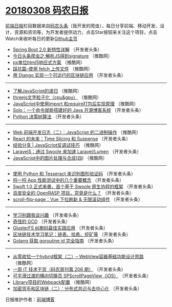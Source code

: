 # [20180308 码农日报](https://toutiao.qdkfweb.cn/date/2018/03/08)

[前端日报](https://qdkfweb.cn/c/news)栏目数据来自[码农头条](https://toutiao.qdkfweb.cn/)（我开发的爬虫），每日分享前端、移动开发、设计、资源和资讯等，为开发者提供动力，点击Star按钮来关注这个项目，点击Watch来收听每日的更新[Github主页](https://github.com/kujian/frontendDaily)
* [Spring Boot 2.0 新特性详解](https://toutiao.qdkfweb.cn/66492.html) （开发者头条）
* [今日头条爬虫之:解析JS得到signature](https://toutiao.qdkfweb.cn/66546.html) （推酷网）
* [px单位html5响应式方案](https://toutiao.qdkfweb.cn/66538.html) （推酷网）
* [踩坑篇&#8211;使用 fetch 上传文件](https://toutiao.qdkfweb.cn/66551.html) （推酷网）
* [用 Django 实现一个可运行的区块链应用](https://toutiao.qdkfweb.cn/66502.html) （开发者头条）

***
* [了解JavaScript的递归](https://toutiao.qdkfweb.cn/66552.html) （推酷网）
* [threejs文字粒子化（cpu&amp;gpu）](https://toutiao.qdkfweb.cn/66543.html) （推酷网）
* [JavaScript中使用import 和require打包后实现原理](https://toutiao.qdkfweb.cn/66548.html) （推酷网）
* [Solo：一个命令就能搭建好的 Java 开源博客系统](https://toutiao.qdkfweb.cn/66497.html) （开发者头条）
* [Python 决策树算法](https://toutiao.qdkfweb.cn/66500.html) （开发者头条）

***
* [Web 前端开发日志（二）：JavaScript 的二进制操作](https://toutiao.qdkfweb.cn/66540.html) （推酷网）
* [React 的未来：Time Slicing 和 Suspense](https://toutiao.qdkfweb.cn/66493.html) （开发者头条）
* [经验分享 | JavaScript反调试技巧](https://toutiao.qdkfweb.cn/66544.html) （推酷网）
* [LaravelS：通过 Swoole 来加速 Laravel/Lumen](https://toutiao.qdkfweb.cn/66503.html) （开发者头条）
* [JavaScript中的图片处理与合成(四)](https://toutiao.qdkfweb.cn/66547.html) （推酷网）

***
* [使用 Python 和 Tesseract 来识别图形验证码](https://toutiao.qdkfweb.cn/66490.html) （开发者头条）
* [捋一捋 App 性能测试中的几个重要概念](https://toutiao.qdkfweb.cn/66499.html) （开发者头条）
* [Swoft 1.0 正式来袭，首个基于 Swoole 原生协程的框架](https://toutiao.qdkfweb.cn/66491.html) （开发者头条）
* [百度安全的 OpenRASP 项目，究竟是什么？](https://toutiao.qdkfweb.cn/66501.html) （开发者头条）
* [scroll-flip-page：Vue 下拉刷新 &amp; 无限滚动组件](https://toutiao.qdkfweb.cn/66508.html) （开发者头条）

***
* [学习别跟我谈兴趣](https://toutiao.qdkfweb.cn/66484.html) （开发者头条）
* [奇怪的 GCD](https://toutiao.qdkfweb.cn/66509.html) （开发者头条）
* [GlusterFS 纠删码最佳实践应用](https://toutiao.qdkfweb.cn/66510.html) （开发者头条）
* [区块链技术学习笔记：链表、哈希、挖矿等](https://toutiao.qdkfweb.cn/66488.html) （开发者头条）
* [Golang 获取 goroutine id 完全指南](https://toutiao.qdkfweb.cn/66496.html) （开发者头条）

***
* [从零收拾一个hybrid框架（二）&#8211; WebView容器基础功能设计思路](https://toutiao.qdkfweb.cn/66537.html) （推酷网）
* [一周 IT 技术干货（码农周刊第 206 期）](https://toutiao.qdkfweb.cn/66489.html) （开发者头条）
* [可平滑过渡的横向切换页 SPScrollPageView（iOS）](https://toutiao.qdkfweb.cn/66506.html) （开发者头条）
* [Library项目的Webpack配置](https://toutiao.qdkfweb.cn/66549.html) （推酷网）
* [加密货币和区块链（二）：分布式共识与去中心化](https://toutiao.qdkfweb.cn/66498.html) （开发者头条）

日报维护作者：[前端博客](https://qdkfweb.cn/) 